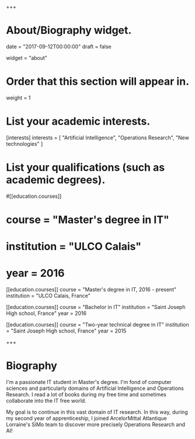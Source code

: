 +++
# About/Biography widget.

date = "2017-09-12T00:00:00"
draft = false

widget = "about"

# Order that this section will appear in.
weight = 1

# List your academic interests.
[interests]
  interests = [
    "Artificial Intelligence",
    "Operations Research",
    "New technologies"
  ]

# List your qualifications (such as academic degrees).
#[[education.courses]]
#  course = "Master's degree in IT"
#  institution = "ULCO Calais"
#  year = 2016


[[education.courses]]
  course = "Master's degree in IT, 2016 - present"
  institution = "ULCO Calais, France"

[[education.courses]]
  course = "Bachelor in IT"
  institution = "Saint Joseph High school, France"
  year = 2016

[[education.courses]]
  course = "Two-year technical degree in IT"
  institution = "Saint Joseph High school, France"
  year = 2015


+++

# Biography

I'm a passionate IT student in Master's degree. I'm fond of computer sciences and particularly domains of Artificial Intelligence and Operations Research. I read a lot of books during my free time and sometimes collaborate into the IT free world.

My goal is to continue in this vast domain of IT research. In this way, during my second year of apprenticeship, I joined ArcelorMittal Atlantique Lorraine's SiMo team to discover more precisely Operations Research and AI!
